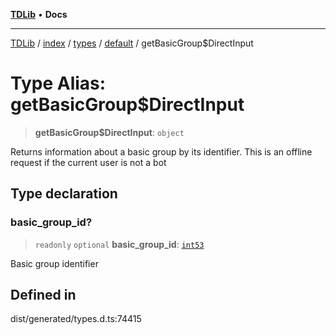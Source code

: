 [**TDLib**](../../../../../../README.md) • **Docs**

***

[TDLib](../../../../../../modules.md) / [index](../../../../../README.md) / [types](../../../README.md) / [default](../README.md) / getBasicGroup$DirectInput

# Type Alias: getBasicGroup$DirectInput

> **getBasicGroup$DirectInput**: `object`

Returns information about a basic group by its identifier. This is an offline request if the current user is not a bot

## Type declaration

### basic\_group\_id?

> `readonly` `optional` **basic\_group\_id**: [`int53`](int53-1.md)

Basic group identifier

## Defined in

dist/generated/types.d.ts:74415
